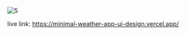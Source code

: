 
![5](https://github.com/Codechamp28/MinimalWeatherAppUiDesign/assets/90027818/03cd7347-69cb-4f6c-8189-2b941724a5e2)


live link: https://minimal-weather-app-ui-design.vercel.app/
